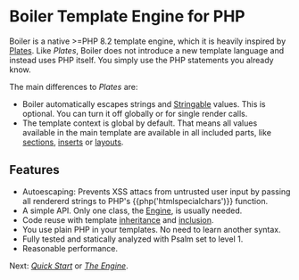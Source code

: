 # Boiler Template Engine for PHP

Boiler is a native >=PHP 8.2 template engine, which it is heavily inspired by
[Plates](https://platesphp.com/). Like *Plates*, Boiler does not introduce
a new template language and instead uses PHP itself. You simply use the PHP
statements you already know.

The main differences to *Plates* are:

* Boiler automatically escapes strings and
  [Stringable](https://www.php.net/manual/en/class.stringable.php) values. This
  is optional. You can turn it off globally or for single render calls.
* The template context is global by default. That means all values available in
  the main template are available in all included parts, like
  [sections](sections.md), [inserts](inserts.md) or [layouts](layouts.md).

## Features

* Autoescaping: Prevents XSS attacs from untrusted user input by passing all
  rendererd strings to PHP's {{php('htmlspecialchars')}} function.
* A simple API. Only one class, the [Engine](engine.md), is usually needed.
* Code reuse with template [inheritance](layouts.md) and
  [inclusion](inserts.md).
* You use plain PHP in your templates. No need to learn another syntax.
* Fully tested and statically analyzed with Psalm set to level 1.
* Reasonable performance.

Next: [*Quick Start*](quickstart.md) or [*The Engine*](engine.md).
